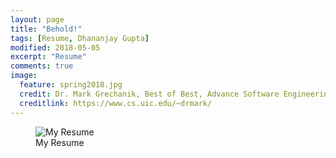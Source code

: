 ```yaml
---
layout: page
title: "Behold!"
tags: [Resume, Dhananjay Gupta]
modified: 2018-05-05
excerpt: "Resume"
comments: true
image:
  feature: spring2018.jpg
  credit: Dr. Mark Grechanik, Best of Best, Advance Software Engineering, UIC.
  creditlink: https://www.cs.uic.edu/~drmark/
---
```


<figure>
  <img src="{{ site.url }}/images/resume.jpg" alt="My Resume">
  <figcaption>My Resume</figcaption>
</figure>



